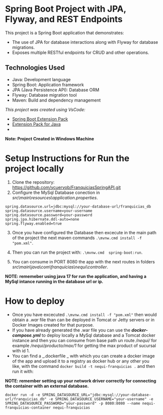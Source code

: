 # Spring Boot Project with JPA, Flyway, and REST Endpoints

This project is a Spring Boot application that demonstrates:

* The use of JPA for database interactions along with Flyway for database migrations.
* Exposes multiple RESTful endpoints for CRUD and other operations.

## Technologies Used

* Java: Development language
* Spring Boot: Application framework
* JPA (Java Persistence API): Database ORM
* Flyway: Database migration tool
* Maven: Build and dependency management

*This project was created using VsCode:* 
- [Spring Boot Extension Pack](https://marketplace.visualstudio.com/items?itemName=vmware.vscode-boot-dev-pack)
- [Extension Pack for Java](https://marketplace.visualstudio.com/items?itemName=vscjava.vscode-java-pack)
- 

**Note: Project Created in Windows Machine**

# Setup Instructions for Run the project locally

1. Clone the repository: https://github.com/ycuervob/FranquiciasSpringAPI.git
2. Configure the MySql Database conection in _src\main\resources\application.properties_.

```
spring.datasource.url=jdbc:mysql://your-database-url/franquicias_db
spring.datasource.username=your-username
spring.datasource.password=your-password
spring.jpa.hibernate.ddl-auto=none
spring.flyway.enabled=true
```

3. Once you have configured the Database then excecute in the main path of the project the next maven commands `.\mvnw.cmd install -f "pom.xml"`.

4. Then you can run the project with: `.\mvnw.cmd  spring-boot:run`.

5. You can consume in PORT 8080 the app with the next routes in folders _src\main\java\com\franquicias\nequi\controller_.

**NOTE: rememeber using java 17 for run the application, and having a MySql intance running in the database url or ip.**

# How to deploy

* Once you have excecuted `.\mvnw.cmd install -f "pom.xml"` then would obtain a *.war* file than can be deployed in Tomcat or Jetty servers or in Docker Images created for that purpose.
* If you have already generated the .war file you can use the **_docker-compose.yml_** to deploy locally a MySql database and a Tomcat docker instance and then you can consume from base path un route _/nequi/_ for example _/nequi/producto/max/1_ for getting the max product of sucursal with id 1.
* You can find a _.dockerfile _ with which you can create a docker image of the app and upload it to a registry as docker hub or any other you like, with the command `docker build -t nequi-franquicias .` and then run it with:

**NOTE: remember setting up your network driver correctly for connecting the container with an external database.**

```
docker run -d -e SPRING_DATASOURCE_URL="jdbc:mysql://your-database-url/franquicias_db" -e SPRING_DATASOURCE_USERNAME="your-username" -e SPRING_DATASOURCE_PASSWORD="your-password" -p 8080:8080 --name nequi-franquicias-container nequi-franquicias
```


